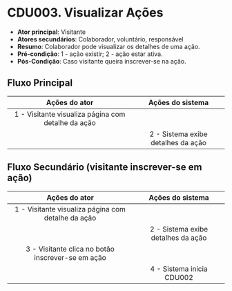 # CDU003. Visualizar Ações

- **Ator principal**: Visitante
- **Atores secundários**: Colaborador, voluntário, responsável
- **Resumo**: Colaborador pode visualizar os detalhes de uma ação.
- **Pré-condição**:
 1 - ação existir; 2 - ação estar ativa.
- **Pós-Condição**: Caso visitante queira inscrever-se na ação.

## Fluxo Principal

| Ações do ator | Ações do sistema |
| :-----------------: | :-----------------: |
| 1 - Visitante visualiza página com detalhe da ação | |  
|  | 2 - Sistema exibe detalhes da ação |

## Fluxo Secundário (visitante inscrever-se em ação)

| Ações do ator | Ações do sistema |
| :-----------------: | :-----------------: |
| 1 - Visitante visualiza página com detalhe da ação | |  
|  | 2 - Sistema exibe detalhes da ação |
| 3 - Visitante clica no botão inscrever-se em ação | |  
|  | 4 - Sistema inicia CDU002 |
